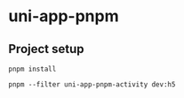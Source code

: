 # uni-app-pnpm

## Project setup
```
pnpm install
```

```
pnpm --filter uni-app-pnpm-activity dev:h5
```
